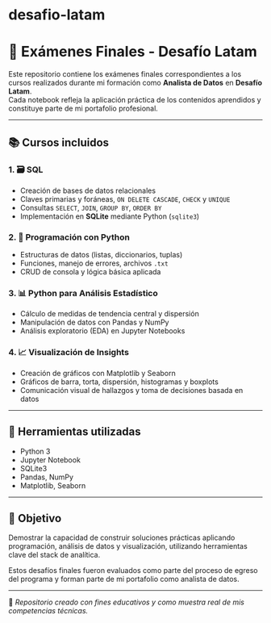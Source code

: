 # desafio-latam

# 🧠 Exámenes Finales - Desafío Latam

Este repositorio contiene los exámenes finales correspondientes a los cursos realizados durante mi formación como **Analista de Datos** en **Desafío Latam**.  
Cada notebook refleja la aplicación práctica de los contenidos aprendidos y constituye parte de mi portafolio profesional.

---

## 📚 Cursos incluidos

### 1. 🗃️ SQL
- Creación de bases de datos relacionales
- Claves primarias y foráneas, `ON DELETE CASCADE`, `CHECK` y `UNIQUE`
- Consultas `SELECT`, `JOIN`, `GROUP BY`, `ORDER BY`
- Implementación en **SQLite** mediante Python (`sqlite3`)

### 2. 🐍 Programación con Python
- Estructuras de datos (listas, diccionarios, tuplas)
- Funciones, manejo de errores, archivos `.txt`
- CRUD de consola y lógica básica aplicada

### 3. 📊 Python para Análisis Estadístico
- Cálculo de medidas de tendencia central y dispersión
- Manipulación de datos con Pandas y NumPy
- Análisis exploratorio (EDA) en Jupyter Notebooks

### 4. 📈 Visualización de Insights
- Creación de gráficos con Matplotlib y Seaborn
- Gráficos de barra, torta, dispersión, histogramas y boxplots
- Comunicación visual de hallazgos y toma de decisiones basada en datos

---

## 🧰 Herramientas utilizadas

- Python 3
- Jupyter Notebook
- SQLite3
- Pandas, NumPy
- Matplotlib, Seaborn

---

## 🎯 Objetivo

Demostrar la capacidad de construir soluciones prácticas aplicando programación, análisis de datos y visualización, utilizando herramientas clave del stack de analítica.

Estos desafíos finales fueron evaluados como parte del proceso de egreso del programa y forman parte de mi portafolio como analista de datos.

---

📌 *Repositorio creado con fines educativos y como muestra real de mis competencias técnicas.*
